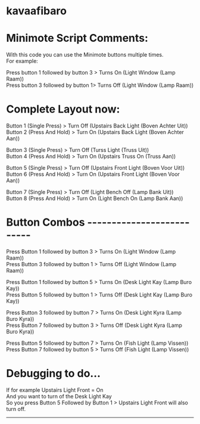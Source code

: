 # kavaafibaro

# Minimote Script Comments:

With this code you can use the Minimote buttons multiple times.<br />
For example:

Press button 1 followed by button 3 > Turns On (Light Window (Lamp Raam))<br />
Press button 3 followed by button 1> Turns Off (Light Window (Lamp Raam))<br />

# Complete Layout now:

Button 1 (Single Press) > Turn Off (Upstairs Back Light (Boven Achter Uit))<br />
Button 2 (Press And Hold) > Turn On (Upstairs Back Light (Boven Achter Aan))<br />

Button 3 (Single Press) > Turn Off (Turss Light (Truss Uit))<br />
Button 4 (Press And Hold) > Turn On (Upstairs Truss On (Truss Aan))<br />

Button 5 (Single Press) > Turn Off (Upstairs Front Light (Boven Voor Uit))<br />
Button 6 (Press And Hold) > Turn On (Upstairs Front Light (Boven Voor Aan))<br />

Button 7 (Single Press) > Turn Off (Light Bench Off (Lamp Bank Uit))<br />
Button 8 (Press And Hold) > Turn On (Light Bench On (Lamp Bank Aan))<br />

# Button Combos --------------------------

Press Button 1 followed by button 3 > Turns On (Light Window (Lamp Raam))<br />
Press Button 3 followed by button 1 > Turns Off (Light Window (Lamp Raam))<br />

Press Button 1 followed by button 5 > Turns On (Desk Light Kay (Lamp Buro Kay))<br />
Press Button 5 followed by button 1 > Turns Off (Desk Light Kay (Lamp Buro Kay))<br />

Press Button 3 followed by button 7 > Turns On (Desk Light Kyra (Lamp Buro Kyra))<br />
Press Button 7 followed by button 3 > Turns Off (Desk Light Kyra (Lamp Buro Kyra))<br />

Press Button 5 followed by button 7 > Turns On (Fish Light (Lamp Vissen))<br />
Press Button 7 followed by button 5 > Turns Off (Fish Light (Lamp Vissen))<br />

# Debugging to do... 

If for example Upstairs Light Front = On<br />
And you want to turn of the Desk Light Kay<br />
So you press Button 5 Followed by Button 1 > Upstairs Light Front will also turn off.<br />

------------------------------------------------------------------------------------------------------------------
